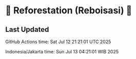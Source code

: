
# 🌳 Reforestation (Reboisasi) 🌲

## Last Updated

GitHub Actions time: Sat Jul 12 21:21:01 UTC 2025

Indonesia/Jakarta time: Sun Jul 13 04:21:01 WIB 2025
